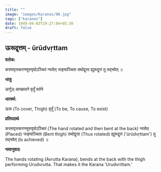 ```yaml
---
title: ""
image: "images/Karanas/98.jpg"
tags: ["karanas"]
date: 1949-04-03T19:27:04+05:30
draft: false
---
```


## ऊरूद्वृत्तम् - ūrūdvṛttam

**श्लोक:**

करमावृत्तकरणमूरुपृष्ठेऽञ्चितं न्यसेत् जङ्घाञ्चिता तथोद्वृत्ता ह्यूरूद्वृत्तं तु तद्भवेत् ॥

**धातुः**

ऊर्णुञ् आच्छादने
​वृतुँ वर्तने

**धात्वर्थ:**

ऊरू (To cover, Thigh)
वृतुँ (To be, To cause, To exist)

**प्रतिपदार्थः**

करमावृत्तकरणमूरुपृष्ठेऽञ्चितं (The hand rotated and then bent at the back) न्यसेत् (Placed) जङ्घाञ्चिता (Bent thigh) तथोद्वृत्ता (Thus rotated) ह्यूरूद्वृत्तं ('ūrūdvṛttam') तु तद्भवेत् (Is achieved) ॥

**भावानुवादः**

The hands rotating (Avrutta Karana), bends at the back with the thigh performing Urudvrutta. That makes it the Karana 'Urudvrittam.'
